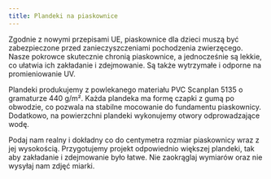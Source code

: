 ```yaml
---
title: Plandeki na piaskownice
---
```


Zgodnie z nowymi przepisami UE, piaskownice dla dzieci muszą być zabezpieczone
przed zanieczyszczeniami pochodzenia zwierzęcego. Nasze pokrowce skutecznie
chronią piaskownice, a jednocześnie są lekkie, co ułatwia ich zakładanie i
zdejmowanie. Są także wytrzymałe i odporne na promieniowanie UV.

Plandeki produkujemy z powlekanego materiału PVC Scanplan 5135 o gramaturze 440
g/m². Każda plandeka ma formę czapki z gumą po obwodzie, co pozwala na stabilne
mocowanie do fundamentu piaskownicy. Dodatkowo, na powierzchni plandeki
wykonujemy otwory odprowadzające wodę.

Podaj nam realny i dokładny co do centymetra rozmiar piaskownicy wraz z jej
wysokością. Przygotujemy projekt odpowiednio większej plandeki, tak aby
zakładanie i zdejmowanie było łatwe. Nie zaokrąglaj wymiarów oraz nie wysyłaj
nam zdjęć miarki.
